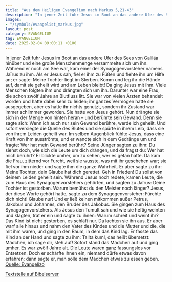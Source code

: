 ```yaml
---
title: "Aus dem Heiligen Evangelium nach Markus 5,21-43"
description: "In jener Zeit fuhr Jesus im Boot an das andere Ufer des Sees von Galiläa hinüber und eine große Menschenmenge versammelte sich um ihn. Während er noch am See war, kam einer der Synagogenvorsteher namens Jaïrus zu ihm. Als er Jesus sah, fiel er ihm zu Füßen und flehte ihn um Hilfe...."
images:
- "/symbols/evangelist_markus.jpg"
layout: post
category: EVANGELIUM
tag: EVANGELIUM
date: 2025-02-04 09:00:11 +0100
---
```

In jener Zeit fuhr Jesus im Boot an das andere Ufer des Sees von Galiläa hinüber und eine große Menschenmenge versammelte sich um ihn. Während er noch am See war,
kam einer der Synagogenvorsteher namens Jaïrus zu ihm. Als er Jesus sah, fiel er ihm zu Füßen
und flehte ihn um Hilfe an; er sagte: Meine Tochter liegt im Sterben.<!--more--> Komm und leg ihr die Hände auf, damit sie geheilt wird und am Leben bleibt!
Da ging Jesus mit ihm. Viele Menschen folgten ihm und drängten sich um ihn.
Darunter war eine Frau, die schon zwölf Jahre an Blutfluss litt.
Sie war von vielen Ärzten behandelt worden und hatte dabei sehr zu leiden; ihr ganzes Vermögen hatte sie ausgegeben, aber es hatte ihr nichts genutzt, sondern ihr Zustand war immer schlimmer geworden.
Sie hatte von Jesus gehört. Nun drängte sie sich in der Menge von hinten heran – und berührte sein Gewand.
Denn sie sagte sich: Wenn ich auch nur sein Gewand berühre, werde ich geheilt.
Und sofort versiegte die Quelle des Blutes und sie spürte in ihrem Leib, dass sie von ihrem Leiden geheilt war.
Im selben Augenblick fühlte Jesus, dass eine Kraft von ihm ausströmte, und er wandte sich in dem Gedränge um und fragte: Wer hat mein Gewand berührt?
Seine Jünger sagten zu ihm: Du siehst doch, wie sich die Leute um dich drängen, und da fragst du: Wer hat mich berührt?
Er blickte umher, um zu sehen, wer es getan hatte.
Da kam die Frau, zitternd vor Furcht, weil sie wusste, was mit ihr geschehen war; sie fiel vor ihm nieder und sagte ihm die ganze Wahrheit.
Er aber sagte zu ihr: Meine Tochter, dein Glaube hat dich gerettet. Geh in Frieden! Du sollst von deinem Leiden geheilt sein.
Während Jesus noch redete, kamen Leute, die zum Haus des Synagogenvorstehers gehörten, und sagten zu Jaïrus: Deine Tochter ist gestorben. Warum bemühst du den Meister noch länger?
Jesus, der diese Worte gehört hatte, sagte zu dem Synagogenvorsteher: Fürchte dich nicht! Glaube nur!
Und er ließ keinen mitkommen außer Petrus, Jakobus und Johannes, den Bruder des Jakobus.
Sie gingen zum Haus des Synagogenvorstehers. Als Jesus den Tumult sah und wie sie heftig weinten und klagten,
trat er ein und sagte zu ihnen: Warum schreit und weint ihr? Das Kind ist nicht gestorben, es schläft nur.
Da lachten sie ihn aus. Er aber warf alle hinaus und nahm den Vater des Kindes und die Mutter und die, die mit ihm waren, und ging in den Raum, in dem das Kind lag.
Er fasste das Kind an der Hand und sagte zu ihm: Talita kum!, das heißt übersetzt: Mädchen, ich sage dir, steh auf!
Sofort stand das Mädchen auf und ging umher. Es war zwölf Jahre alt. Die Leute waren ganz fassungslos vor Entsetzen.
Doch er schärfte ihnen ein, niemand dürfe etwas davon erfahren; dann sagte er, man solle dem Mädchen etwas zu essen geben.<br>
[Quelle: Evangelizo](https://evangeliumtagfuertag.org/DE/gospel)

[Textstelle auf Bibelserver](https://www.bibleserver.com/EU/Markus5,21-43)
